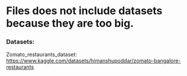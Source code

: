 # Files does not include datasets because they are too big.

### Datasets:

Zomato_restaurants_dataset: https://www.kaggle.com/datasets/himanshupoddar/zomato-bangalore-restaurants
